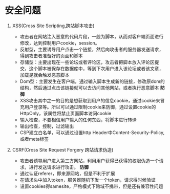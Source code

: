 # 安全问题

1. XSS(Cross Site Scripting,跨站脚本攻击)
    * 攻击者在网站注入恶意的代码片段，一般为脚本，从而对客户端页面进行修改，达到控制用户cookie，session。
    - 反射型，主要诱导用户点击一个链接，然后向攻击者的服务器发送请求，得到攻击者准备好的页面和脚本
    - 存储型：主要出现在一些论坛或者评论区，攻击者把脚本放入评论区提交，这个脚本被保存在数据库中，等到下次用户进入该论坛或者该文章，加载是就会触发恶意脚本
    - Dom型：主要发生在客户端，通过输入脚本生成新的链接，修改原dom的结构，然后通过点击该链接就可以去访问其他网站，或者执行恶意脚本
    **防御**
    * XSS攻击其中之一的目的是想获取到用户的信息cookie，通过cookie来冒充用户登录等。所以可以通过限制cookie来防御，通过设置cookie的HttpOnly，该属性将禁止页面脚本访问cookie
    * 输入检查，不要相信用户输入的任何东西，将脚本进行转译
    * 输出检查，控制，过滤输出
    * CSP建立白名单，可以通过设置http Header中Content-Security-Policy,或者meta标签

2. CSRF(Cross Site Request Forgery 跨站请求伪造)
    * 攻击者诱导用户进入第三方网站，利用用户获得已获得的权限伪造一个请求，进行发送请求进行攻击。
    **防御**
    * 通过认证referer，即来源网站，但是不利于扩展
    * 在请求头中加入token，服务器随机下发一个token，请求得时候验证
    * 设置cookies得samesite，严格模式下跨域不携带，但是还有兼容性问题
 